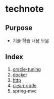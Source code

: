 # technote

## Purpose
- 기술 학습 내용 모음

## Index
1. [oracle-tuning](https://github.com/eurowondollaryen/tech-note/blob/master/oracle-tuning/README.md)
2. [docker](https://github.com/eurowondollaryen/tech-note/tree/master/docker)
3. [http](https://github.com/eurowondollaryen/tech-note/blob/master/http/0.%20index.md)
4. [clean-code](https://github.com/eurowondollaryen/tech-note/blob/master/clean-code/01.%20clean%20code.md)
5. spring-mvc
